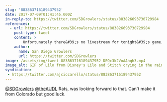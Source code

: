 ```yaml
---
slug: '883863716189437952'
date: 2017-07-09T01:41:45.000Z
in-reply-to: https://twitter.com/SDGrowlers/status/883826693730729984
references:
  - url: https://twitter.com/SDGrowlers/status/883826693730729984
    post-type: tweet
    content: >
        Unfortunately there&#39;s no livestream for tonight&#39;s game, sorry. But we&#39;d love to see your smiling faces &amp; hear cheers in person. <a href="https://twitter.com/theAUDL?ref_src=twsrc%5Etfw">@theAUDL</a>
    author:
      name: San Diego Growlers
      url: https://twitter.com/SDGrowlers
image: /assets/img/tweet-883863716189437952-DEQc3k2VoAAhqh3.mp4
image_alt: GIF of Lilo from Disney's Lilo and Stitch crying in the rain.
syndication:
 - https://twitter.com/ajciccarello/status/883863716189437952
---
```


[@SDGrowlers](https://twitter.com/SDGrowlers) [@theAUDL](https://twitter.com/theAUDL) Rats, was looking forward to that. Can't make it from Colorado but good luck. 
